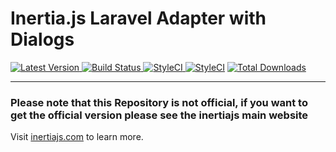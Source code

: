 # Inertia.js Laravel Adapter with Dialogs

<p align="left">
  <a href="https://github.com/inertiajs/inertia-laravel/releases">
    <img src="https://img.shields.io/github/release/inertiajs/inertia-laravel.svg?style=flat-square" alt="Latest Version">
  </a>
  <a href="https://github.com/inertiajs/inertia-laravel/actions/workflows/tests.yml?query=workflow%3Atests+branch%3Amaster">
    <img src="https://github.com/inertiajs/inertia-laravel/actions/workflows/tests.yml/badge.svg?branch=master" alt="Build Status">
  </a>
  <a href="https://styleci.io/repos/174395905">
    <img src="https://styleci.io/repos/174395905/shield" alt="StyleCI">
  </a>
  <a href="https://styleci.io/repos/174395905"><img src="https://styleci.io/repos/174395905/shield" alt="StyleCI"></a>
  <a href="https://packagist.org/packages/inertiajs/inertia-laravel">
    <img src="https://img.shields.io/packagist/dt/inertiajs/inertia-laravel.svg?style=flat-square" alt="Total Downloads">
  </a>
</p>

---
### Please note that this Repository is not official, if you want to get the official version please see the inertiajs main website
Visit [inertiajs.com](https://inertiajs.com/) to learn more.
